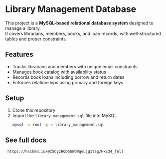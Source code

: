 # Library Management Database

This project is a **MySQL-based relational database system** designed to manage a library.  
It covers librarians, members, books, and loan records, with well-structured tables and proper constraints.  

## Features
- Tracks librarians and members with unique email constraints  
- Manages book catalog with availability status  
- Records book loans including borrow and return dates  
- Enforces relationships using primary and foreign keys  

## Setup
1. Clone this repository  
2. Import the `library_management.sql` file into MySQL  
   ```bash
   mysql -u root -p < library_management.sql
## See full docs 
``` https://hackmd.io/@I5OyzHQDSGWGWqeLjg1tSg/Hkc34_fnll```
